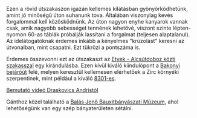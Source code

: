 Ezen a rövid útszakaszon igazán kellemes kilátásban gyönyörködhetünk, amint jó minőségű úton suhanunk tova. Általában viszonylag kevés forgalommal kell közösködnünk. Az úton  nagyon enyhe kanyarok vannak csak, amik nagyobb sebességet tennének lehetővé, viszont szinte lépten-nyomon 60-as táblák próbálják lassítani a forgalmat (teljesen alaptalanul). Az idelátogatóknak érdemes inkább a kényelmes "krúzolást" keresni az útvonalban, mint csapatni. Ezt tükrözi a pontszáma is.

Érdemes összevonni ezt az útszakaszt az [Etyek - Alcsútdoboz közti szakasszal](#EtyekAlcsutdoboz) egy kirándulásba. Ezen kívül kiváló kiindulópont a [Bakonyi bejáróút](#Bakony) felé, melyen keresztül kellemesen elérhetőek a Zirc környéki szerpentinek, mint például a kiváló [8301-es](#8301).

[Bemutató videó Draskovics Andristól](https://youtu.be/mRzK1IuPpSU)

Gánthoz közel található a [Balás Jenő Bauxitbányászati Múzeum](https://bauxitfoldtanipark.hu/), ahol lehetőségünk van egy szép bányaterületen sétálni.